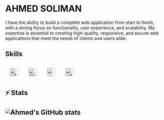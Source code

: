 <h1>AHMED SOLIMAN</h1>

I have the ability to build a complete web application from start to finish, with a strong focus on functionality, user experience, and scalability. My expertise is essential to creating high-quality, responsive, and secure web applications that meet the needs of clients and users alike.

<h2>Skills</h2>

<img align="left" alt="HTML" width="26px" style="padding:15px;" src="https://cdn.jsdelivr.net/gh/devicons/devicon/icons/html5/html5-plain.svg" />
<img align="left" alt="CSS" width="26px" style="padding:15px;" src="https://cdn.jsdelivr.net/gh/devicons/devicon/icons/css3/css3-plain.svg" />
<img align="left" alt="JavaScript" width="26px" style="padding:15px;" src="https://cdn.jsdelivr.net/gh/devicons/devicon/icons/javascript/javascript-plain.svg" />
<img align="left" alt="HTML" width="26px" style="padding:15px;
"src="https://cdn.jsdelivr.net/gh/devicons/devicon/icons/python/python-original.svg" />

</br>
</br>
</br>
<h2>⚡ Stats<h2>


![Ahmed's GitHub stats](https://github-readme-stats.vercel.app/api?username=AhmedSoli&theme=vision-friendly-dark&hide_border=true)





